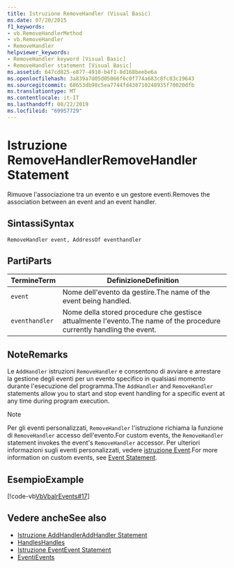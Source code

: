 ```yaml
---
title: Istruzione RemoveHandler (Visual Basic)
ms.date: 07/20/2015
f1_keywords:
- vb.RemoveHandlerMethod
- vb.RemoveHandler
- RemoveHandler
helpviewer_keywords:
- RemoveHandler keyword [Visual Basic]
- RemoveHandler statement [Visual Basic]
ms.assetid: 647cd825-e877-4910-b4f1-8d168beebe6a
ms.openlocfilehash: 3a839a7d05d05066f6c0f774a683c8fc83c19643
ms.sourcegitcommit: 68653db98c5ea7744fd438710248935f70020dfb
ms.translationtype: MT
ms.contentlocale: it-IT
ms.lasthandoff: 08/22/2019
ms.locfileid: "69957729"
---
```

# <a name="removehandler-statement"></a><span data-ttu-id="f68f0-102">Istruzione RemoveHandler</span><span class="sxs-lookup"><span data-stu-id="f68f0-102">RemoveHandler Statement</span></span>
<span data-ttu-id="f68f0-103">Rimuove l'associazione tra un evento e un gestore eventi.</span><span class="sxs-lookup"><span data-stu-id="f68f0-103">Removes the association between an event and an event handler.</span></span>  
  
## <a name="syntax"></a><span data-ttu-id="f68f0-104">Sintassi</span><span class="sxs-lookup"><span data-stu-id="f68f0-104">Syntax</span></span>  
  
```  
RemoveHandler event, AddressOf eventhandler  
```  
  
## <a name="parts"></a><span data-ttu-id="f68f0-105">Parti</span><span class="sxs-lookup"><span data-stu-id="f68f0-105">Parts</span></span>  
  
|<span data-ttu-id="f68f0-106">Termine</span><span class="sxs-lookup"><span data-stu-id="f68f0-106">Term</span></span>|<span data-ttu-id="f68f0-107">Definizione</span><span class="sxs-lookup"><span data-stu-id="f68f0-107">Definition</span></span>|  
|---|---|  
|`event`|<span data-ttu-id="f68f0-108">Nome dell'evento da gestire.</span><span class="sxs-lookup"><span data-stu-id="f68f0-108">The name of the event being handled.</span></span>|  
|`eventhandler`|<span data-ttu-id="f68f0-109">Nome della stored procedure che gestisce attualmente l'evento.</span><span class="sxs-lookup"><span data-stu-id="f68f0-109">The name of the procedure currently handling the event.</span></span>|  
  
## <a name="remarks"></a><span data-ttu-id="f68f0-110">Note</span><span class="sxs-lookup"><span data-stu-id="f68f0-110">Remarks</span></span>  
 <span data-ttu-id="f68f0-111">Le `AddHandler` istruzioni `RemoveHandler` e consentono di avviare e arrestare la gestione degli eventi per un evento specifico in qualsiasi momento durante l'esecuzione del programma.</span><span class="sxs-lookup"><span data-stu-id="f68f0-111">The `AddHandler` and `RemoveHandler` statements allow you to start and stop event handling for a specific event at any time during program execution.</span></span>  
  
> [!NOTE]
> <span data-ttu-id="f68f0-112">Per gli eventi personalizzati, `RemoveHandler` l'istruzione richiama la funzione di `RemoveHandler` accesso dell'evento.</span><span class="sxs-lookup"><span data-stu-id="f68f0-112">For custom events, the `RemoveHandler` statement invokes the event's `RemoveHandler` accessor.</span></span> <span data-ttu-id="f68f0-113">Per ulteriori informazioni sugli eventi personalizzati, vedere [istruzione Event](../../../visual-basic/language-reference/statements/event-statement.md).</span><span class="sxs-lookup"><span data-stu-id="f68f0-113">For more information on custom events, see [Event Statement](../../../visual-basic/language-reference/statements/event-statement.md).</span></span>  
  
## <a name="example"></a><span data-ttu-id="f68f0-114">Esempio</span><span class="sxs-lookup"><span data-stu-id="f68f0-114">Example</span></span>  
 [!code-vb[VbVbalrEvents#17](~/samples/snippets/visualbasic/VS_Snippets_VBCSharp/VbVbalrEvents/VB/Class1.vb#17)]  
  
## <a name="see-also"></a><span data-ttu-id="f68f0-115">Vedere anche</span><span class="sxs-lookup"><span data-stu-id="f68f0-115">See also</span></span>

- [<span data-ttu-id="f68f0-116">Istruzione AddHandler</span><span class="sxs-lookup"><span data-stu-id="f68f0-116">AddHandler Statement</span></span>](../../../visual-basic/language-reference/statements/addhandler-statement.md)
- [<span data-ttu-id="f68f0-117">Handles</span><span class="sxs-lookup"><span data-stu-id="f68f0-117">Handles</span></span>](../../../visual-basic/language-reference/statements/handles-clause.md)
- [<span data-ttu-id="f68f0-118">Istruzione Event</span><span class="sxs-lookup"><span data-stu-id="f68f0-118">Event Statement</span></span>](../../../visual-basic/language-reference/statements/event-statement.md)
- [<span data-ttu-id="f68f0-119">Eventi</span><span class="sxs-lookup"><span data-stu-id="f68f0-119">Events</span></span>](../../../visual-basic/programming-guide/language-features/events/index.md)
